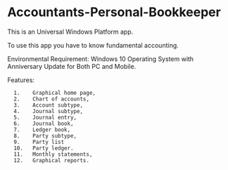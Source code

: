 # Accountants-Personal-Bookkeeper

This is an Universal Windows Platform app.

To use this app you have to know fundamental accounting.

Environmental Requirement: Windows 10 Operating System with Anniversary Update for Both PC and Mobile.

Features:

      1.    Graphical home page,
      2.    Chart of accounts,
      3.    Account subtype,
      4.    Journal subtype,
      5.    Journal entry,
      6.    Journal book,
      7.    Ledger book,
      8.    Party subtype,
      9.    Party list
      10.   Party ledger.
      11.   Monthly statements,
      12.   Graphical reports.
